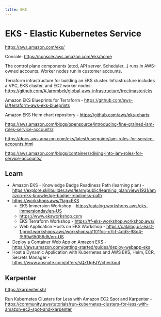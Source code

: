 ```yaml
---
title: EKS
---
```


# EKS - Elastic Kubernetes Service

https://aws.amazon.com/eks/

Console: https://console.aws.amazon.com/eks/home

The control plane components (etcd, API server, Scheduler...) runs in AWS-owned accounts. Worker nodes run in customer accounts.

Terraform infrastructure for building an EKS cluster. Infrastructure includes a VPC, EKS cluster, and EC2 worker nodes: https://github.com/AJarombek/global-aws-infrastructure/tree/master/eks

Amazon EKS Blueprints for Terraform - https://github.com/aws-ia/terraform-aws-eks-blueprints

Amazon EKS Helm chart repository - https://github.com/aws/eks-charts

https://aws.amazon.com/blogs/opensource/introducing-fine-grained-iam-roles-service-accounts/

https://docs.aws.amazon.com/eks/latest/userguide/iam-roles-for-service-accounts.html

https://aws.amazon.com/blogs/containers/diving-into-iam-roles-for-service-accounts/

## Learn

- Amazon EKS - Knowledge Badge Readiness Path (learning plan) - https://explore.skillbuilder.aws/learn/public/learning_plan/view/1931/amazon-eks-knowledge-badge-readiness-path
- https://workshops.aws/?tag=EKS
  - EKS Immersion Workshop - https://catalog.workshops.aws/eks-immersionday/en-US
  - https://www.eksworkshop.com
  - EKS Terraform Workshop - https://tf-eks-workshop.workshop.aws/
  - Web Application Hosts on EKS Workshop - https://catalog.us-east-1.prod.workshops.aws/workshops/a1101fcc-c7cf-4dd5-98c4-f599a65056d5/en-US
- Deploy a Container Web App on Amazon EKS - https://aws.amazon.com/getting-started/guides/deploy-webapp-eks
- Host a Dynamic Application with Kubernetes and AWS EKS, Helm, ECR, Secrets Manager - https://www.aosnote.com/offers/sQZUgFJY/checkout

## Karpenter

https://karpenter.sh/

Run Kubernetes Clusters for Less with Amazon EC2 Spot and Karpenter - https://community.aws/tutorials/run-kubernetes-clusters-for-less-with-amazon-ec2-spot-and-karpenter
